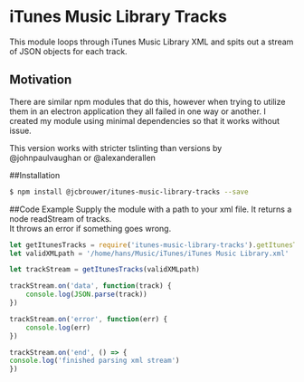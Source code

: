 # iTunes Music Library Tracks
This module loops through iTunes Music Library XML and spits out a stream of JSON objects for each track.

## Motivation
There are similar npm modules that do this, however when trying to utilize them in an electron application they all failed in one way or another.
I created my module using minimal dependencies so that it works without issue.

This version works with stricter tslinting than versions by @johnpaulvaughan or @alexanderallen

##Installation
```bash
$ npm install @jcbrouwer/itunes-music-library-tracks --save
```

##Code Example
Supply the module with a path to your xml file. It returns a node readStream of tracks. <br>
It throws an error if something goes wrong.


```javascript
let getItunesTracks = require('itunes-music-library-tracks').getItunesTracks;
let validXMLpath = '/home/hans/Music/iTunes/iTunes Music Library.xml'

let trackStream = getItunesTracks(validXMLpath)

trackStream.on('data', function(track) {
    console.log(JSON.parse(track))
})

trackStream.on('error', function(err) {
    console.log(err)
})

trackStream.on('end', () => {
console.log('finished parsing xml stream')
})


```

